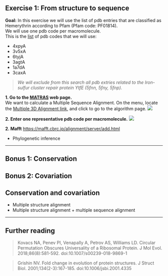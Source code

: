 ## Exercise 1: From structure to sequence
**Goal:** In this exercise we will use the list of pdb entries that are classified as Hemerythrin according to Pfam (Pfam code: PF01814). \
We will use one pdb code per macromolecule. \
This is the [list](https://www.ebi.ac.uk/pdbe/entry/search/index/?searchParams=%7B%22q_all_sequence_family%22:%5B%7B%22value%22:%22PF01814%20:%20Hemerythrin%22,%22condition1%22:%22AND%22,%22condition2%22:%22Contains%22%7D%5D,%22resultState%22:%7B%22tabIndex%22:1,%22paginationIndex%22:1,%22perPage%22:%2210%22%7D%7D) of pdb codes that we will use:
- 4xpyA
- 3v5xA
- 6tyjA
- 3agtA
- 1a7dA
- 3caxA

> *We will exclude from this search all pdb extries related to the Iron-sulfur cluster repair protein YtfE (5fnn, 5fny, 5fnp).*

**1. Go to the [MATRAS](http://strcomp.protein.osaka-u.ac.jp/matras/) web page.** \
We want to calculate a Multiple Sequence Alignment. On the menu, locate the [Multiple 3D Alignment link](http://strcomp.protein.osaka-u.ac.jp/matras/matras_multi.html), and click to go to the algorithm page. 
  ![](https://github.com/Claualvarez/ECCB2020/blob/master/Figures/MATRAS_homepage.png)

**2. Enter one representative pdb code per macromolecule.**
  ![](https://github.com/Claualvarez/ECCB2020/blob/master/Figures/MATRAS_submission.png)

**2. Mafft** 
https://mafft.cbrc.jp/alignment/server/add.html
- Phylogenetic inference 

_____
## Bonus 1: Conservation

## Bonus 2: Covariation

## Conservation and covariation
- Multiple structure alignment
- Multiple structure alignment + multiple sequence alignment  

_____
## Further reading
> Kovacs NA, Penev PI, Venapally A, Petrov AS, Williams LD. Circular Permutation Obscures Universality of a Ribosomal Protein. J Mol Evol. 2018;86(8):581-592. doi:10.1007/s00239-018-9869-1

> Grishin NV. Fold change in evolution of protein structures. J Struct Biol.
> 2001;134(2-3):167-185. doi:10.1006/jsbi.2001.4335

